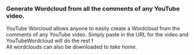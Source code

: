 ### Generate Wordcloud from all the comments of any YouTube video.
YouTube Worcloud allows anyone to easily create a Wordcloud from the comments of any YouTube video. Simply paste in the  URL for the video and YouTubeWordcloud will do the rest **!**  
All wordclouds can also be downloaded to *take home*.